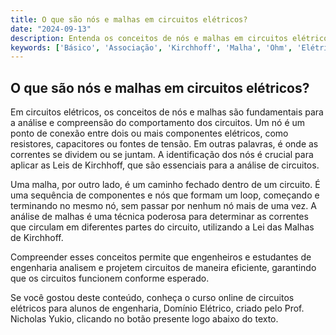 ```yaml
---
title: O que são nós e malhas em circuitos elétricos?
date: "2024-09-13"
description: Entenda os conceitos de nós e malhas em circuitos elétricos e sua importância na análise de circuitos.
keywords: ['Básico', 'Associação', 'Kirchhoff', 'Malha', 'Ohm', 'Elétrico', 'Nó']
---
```


## O que são nós e malhas em circuitos elétricos?

Em circuitos elétricos, os conceitos de nós e malhas são fundamentais para a análise e compreensão do comportamento dos circuitos. Um nó é um ponto de conexão entre dois ou mais componentes elétricos, como resistores, capacitores ou fontes de tensão. Em outras palavras, é onde as correntes se dividem ou se juntam. A identificação dos nós é crucial para aplicar as Leis de Kirchhoff, que são essenciais para a análise de circuitos.

Uma malha, por outro lado, é um caminho fechado dentro de um circuito. É uma sequência de componentes e nós que formam um loop, começando e terminando no mesmo nó, sem passar por nenhum nó mais de uma vez. A análise de malhas é uma técnica poderosa para determinar as correntes que circulam em diferentes partes do circuito, utilizando a Lei das Malhas de Kirchhoff.

Compreender esses conceitos permite que engenheiros e estudantes de engenharia analisem e projetem circuitos de maneira eficiente, garantindo que os circuitos funcionem conforme esperado.

Se você gostou deste conteúdo, conheça o curso online de circuitos elétricos para alunos de engenharia, Domínio Elétrico, criado pelo Prof. Nicholas Yukio, clicando no botão presente logo abaixo do texto.